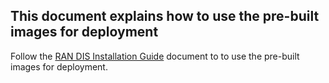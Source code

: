## This document explains how to use the pre-built images for deployment 

Follow the [RAN DIS Installation Guide](../../documentation/RAN-DIS/IOS-MCN%20RAN-DIS%20INSTALLATION_GUIDE.md) document to to use the pre-built images for deployment.
